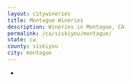 ```yaml
---
layout: citywineries
title: Montague Wineries
description: Wineries in Montague, CA
permalink: /ca/siskiyou/montague/
state: ca
county: siskiyou
city: montague
---
```

-

